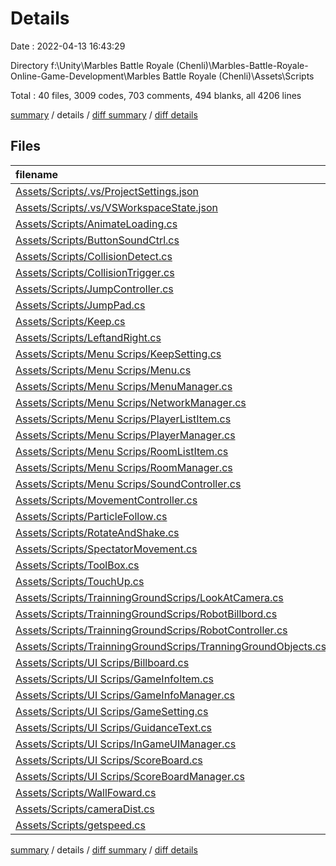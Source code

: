 # Details

Date : 2022-04-13 16:43:29

Directory f:\Unity\Marbles Battle Royale (Chenli)\Marbles-Battle-Royale-Online-Game-Development\Marbles Battle Royale (Chenli)\Assets\Scripts

Total : 40 files,  3009 codes, 703 comments, 494 blanks, all 4206 lines

[summary](results.md) / details / [diff summary](diff.md) / [diff details](diff-details.md)

## Files
| filename | language | code | comment | blank | total |
| :--- | :--- | ---: | ---: | ---: | ---: |
| [Assets/Scripts/.vs/ProjectSettings.json](/Assets/Scripts/.vs/ProjectSettings.json) | JSON | 3 | 0 | 0 | 3 |
| [Assets/Scripts/.vs/VSWorkspaceState.json](/Assets/Scripts/.vs/VSWorkspaceState.json) | JSON | 7 | 0 | 0 | 7 |
| [Assets/Scripts/AnimateLoading.cs](/Assets/Scripts/AnimateLoading.cs) | C# | 21 | 8 | 5 | 34 |
| [Assets/Scripts/ButtonSoundCtrl.cs](/Assets/Scripts/ButtonSoundCtrl.cs) | C# | 13 | 1 | 2 | 16 |
| [Assets/Scripts/CollisionDetect.cs](/Assets/Scripts/CollisionDetect.cs) | C# | 147 | 130 | 41 | 318 |
| [Assets/Scripts/CollisionTrigger.cs](/Assets/Scripts/CollisionTrigger.cs) | C# | 36 | 41 | 17 | 94 |
| [Assets/Scripts/JumpController.cs](/Assets/Scripts/JumpController.cs) | C# | 215 | 43 | 47 | 305 |
| [Assets/Scripts/JumpPad.cs](/Assets/Scripts/JumpPad.cs) | C# | 21 | 0 | 3 | 24 |
| [Assets/Scripts/Keep.cs](/Assets/Scripts/Keep.cs) | C# | 25 | 33 | 13 | 71 |
| [Assets/Scripts/LeftandRight.cs](/Assets/Scripts/LeftandRight.cs) | C# | 47 | 7 | 6 | 60 |
| [Assets/Scripts/Menu Scrips/KeepSetting.cs](/Assets/Scripts/Menu%20Scrips/KeepSetting.cs) | C# | 30 | 21 | 6 | 57 |
| [Assets/Scripts/Menu Scrips/Menu.cs](/Assets/Scripts/Menu%20Scrips/Menu.cs) | C# | 24 | 1 | 7 | 32 |
| [Assets/Scripts/Menu Scrips/MenuManager.cs](/Assets/Scripts/Menu%20Scrips/MenuManager.cs) | C# | 135 | 8 | 12 | 155 |
| [Assets/Scripts/Menu Scrips/NetworkManager.cs](/Assets/Scripts/Menu%20Scrips/NetworkManager.cs) | C# | 317 | 43 | 40 | 400 |
| [Assets/Scripts/Menu Scrips/PlayerListItem.cs](/Assets/Scripts/Menu%20Scrips/PlayerListItem.cs) | C# | 24 | 4 | 6 | 34 |
| [Assets/Scripts/Menu Scrips/PlayerManager.cs](/Assets/Scripts/Menu%20Scrips/PlayerManager.cs) | C# | 342 | 68 | 42 | 452 |
| [Assets/Scripts/Menu Scrips/RoomListItem.cs](/Assets/Scripts/Menu%20Scrips/RoomListItem.cs) | C# | 19 | 0 | 6 | 25 |
| [Assets/Scripts/Menu Scrips/RoomManager.cs](/Assets/Scripts/Menu%20Scrips/RoomManager.cs) | C# | 65 | 13 | 9 | 87 |
| [Assets/Scripts/Menu Scrips/SoundController.cs](/Assets/Scripts/Menu%20Scrips/SoundController.cs) | C# | 94 | 9 | 19 | 122 |
| [Assets/Scripts/MovementController.cs](/Assets/Scripts/MovementController.cs) | C# | 76 | 31 | 14 | 121 |
| [Assets/Scripts/ParticleFollow.cs](/Assets/Scripts/ParticleFollow.cs) | C# | 42 | 20 | 9 | 71 |
| [Assets/Scripts/RotateAndShake.cs](/Assets/Scripts/RotateAndShake.cs) | C# | 66 | 4 | 17 | 87 |
| [Assets/Scripts/SpectatorMovement.cs](/Assets/Scripts/SpectatorMovement.cs) | C# | 129 | 12 | 13 | 154 |
| [Assets/Scripts/ToolBox.cs](/Assets/Scripts/ToolBox.cs) | C# | 73 | 16 | 14 | 103 |
| [Assets/Scripts/TouchUp.cs](/Assets/Scripts/TouchUp.cs) | C# | 45 | 19 | 15 | 79 |
| [Assets/Scripts/TrainningGroundScrips/LookAtCamera.cs](/Assets/Scripts/TrainningGroundScrips/LookAtCamera.cs) | C# | 15 | 2 | 4 | 21 |
| [Assets/Scripts/TrainningGroundScrips/RobotBillbord.cs](/Assets/Scripts/TrainningGroundScrips/RobotBillbord.cs) | C# | 24 | 1 | 3 | 28 |
| [Assets/Scripts/TrainningGroundScrips/RobotController.cs](/Assets/Scripts/TrainningGroundScrips/RobotController.cs) | C# | 212 | 19 | 15 | 246 |
| [Assets/Scripts/TrainningGroundScrips/TranningGroundObjects.cs](/Assets/Scripts/TrainningGroundScrips/TranningGroundObjects.cs) | C# | 19 | 3 | 4 | 26 |
| [Assets/Scripts/UI Scrips/Billboard.cs](/Assets/Scripts/UI%20Scrips/Billboard.cs) | C# | 92 | 8 | 6 | 106 |
| [Assets/Scripts/UI Scrips/GameInfoItem.cs](/Assets/Scripts/UI%20Scrips/GameInfoItem.cs) | C# | 32 | 1 | 3 | 36 |
| [Assets/Scripts/UI Scrips/GameInfoManager.cs](/Assets/Scripts/UI%20Scrips/GameInfoManager.cs) | C# | 62 | 10 | 7 | 79 |
| [Assets/Scripts/UI Scrips/GameSetting.cs](/Assets/Scripts/UI%20Scrips/GameSetting.cs) | C# | 46 | 4 | 7 | 57 |
| [Assets/Scripts/UI Scrips/GuidanceText.cs](/Assets/Scripts/UI%20Scrips/GuidanceText.cs) | C# | 139 | 32 | 36 | 207 |
| [Assets/Scripts/UI Scrips/InGameUIManager.cs](/Assets/Scripts/UI%20Scrips/InGameUIManager.cs) | C# | 93 | 18 | 11 | 122 |
| [Assets/Scripts/UI Scrips/ScoreBoard.cs](/Assets/Scripts/UI%20Scrips/ScoreBoard.cs) | C# | 66 | 3 | 8 | 77 |
| [Assets/Scripts/UI Scrips/ScoreBoardManager.cs](/Assets/Scripts/UI%20Scrips/ScoreBoardManager.cs) | C# | 69 | 47 | 10 | 126 |
| [Assets/Scripts/WallFoward.cs](/Assets/Scripts/WallFoward.cs) | C# | 24 | 0 | 3 | 27 |
| [Assets/Scripts/cameraDist.cs](/Assets/Scripts/cameraDist.cs) | C# | 77 | 14 | 8 | 99 |
| [Assets/Scripts/getspeed.cs](/Assets/Scripts/getspeed.cs) | C# | 23 | 9 | 6 | 38 |

[summary](results.md) / details / [diff summary](diff.md) / [diff details](diff-details.md)
